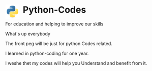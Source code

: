 # Python-Codes <img align="left" alt="python" width="45px" src="https://raw.githubusercontent.com/devicons/devicon/master/icons/python/python-original.svg" style="padding-right:10px;" />
For education and helping to improve our skills

What's up everybody

The front peg will be just for python Codes related.

I learned in python-coding for one year.

I weshe thet my codes will help you Understand and benefit from it.
